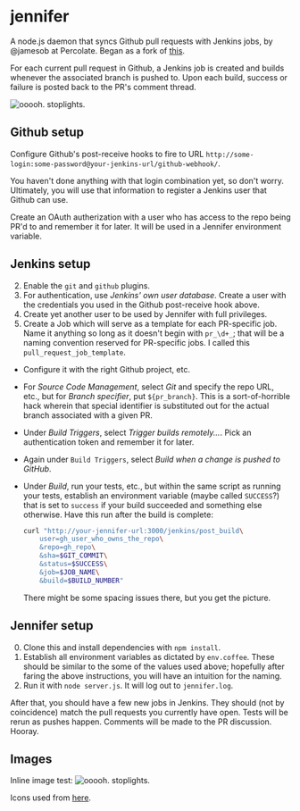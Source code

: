 # jennifer

A node.js daemon that syncs Github pull requests with Jenkins jobs, by @jamesob at Percolate. 
Began as a fork of [this](https://gist.github.com/1911084).

For each current pull request in Github, a Jenkins job is created and builds
whenever the associated branch is pushed to. Upon each build, success or
failure is posted back to the PR's comment thread.

![ooooh. stoplights.](https://github.com/percolate/jennifer/raw/master/public/assets/images/scshot.jpeg "Oooh. PR stoplights.")

## Github setup

Configure Github's post-receive hooks to fire to URL 
`http://some-login:some-password@your-jenkins-url/github-webhook/`.

You haven't done anything with that login combination yet, so don't worry.
Ultimately, you will use that information to register a Jenkins user that 
Github can use.

Create an OAuth autherization with a user who has access to the repo being
PR'd to and remember it for later. It will be used in a Jennifer environment
variable.

## Jenkins setup

2. Enable the `git` and `github` plugins.
1. For authentication, use *Jenkins' own user database*. Create a user with 
  the credentials you used in the Github post-receive hook above.
3. Create yet another user to be used by Jennifer with full privileges.
3. Create a Job which will serve as a template for each PR-specific job. Name
  it anything so long as it doesn't begin with `pr_\d+_`; that will be a
  naming convention reserved for PR-specific jobs. I called this
  `pull_request_job_template`.
  * Configure it with the right Github project, etc.
  * For *Source Code Management*, select *Git* and specify the repo URL, etc.,
    but for *Branch specifier*, put `${pr_branch}`. This is a sort-of-horrible
    hack wherein that special identifier is substituted out for the actual 
    branch associated with a given PR.
  * Under *Build Triggers*, select *Trigger builds remotely...*. Pick an
    authentication token and remember it for later.
  * Again under `Build Triggers`, select *Build when a change is pushed to
    GitHub*.
  * Under *Build*, run your tests, etc., but within the same script as running
    your tests, establish an environment variable (maybe called `SUCCESS`?) 
    that is set to `success` if your build succeeded and something else 
    otherwise. Have this run after the build is complete:

    ```sh
    curl "http://your-jennifer-url:3000/jenkins/post_build\
        user=gh_user_who_owns_the_repo\
        &repo=gh_repo\
        &sha=$GIT_COMMIT\
        &status=$SUCCESS\
        &job=$JOB_NAME\
        &build=$BUILD_NUMBER"
    ```
    
    There might be some spacing issues there, but you get the picture.
 
## Jennifer setup

0. Clone this and install dependencies with `npm install`.
1. Establish all environment variables as dictated by `env.coffee`.
  These should be similar to the some of the values used above; hopefully after
  faring the above instructions, you will have an intuition for the naming.
2. Run it with `node server.js`. It will log out to `jennifer.log`.

After that, you should have a few new jobs in Jenkins. They should (not by
coincidence) match the pull requests you currently have open. Tests will be
rerun as pushes happen. Comments will be made to the PR discussion. Hooray.
 
## Images

Inline image test: ![ooooh. stoplights.](https://github.com/percolate/jennifer/raw/master/public/assets/images/passed.png "Oooh. PR stoplights.") 

Icons used from [here](http://deleket.deviantart.com/art/Sleek-XP-Basic-Icons-97279032).
